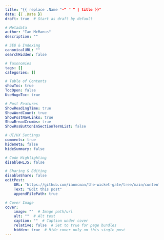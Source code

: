 ```yaml
---
title: "{{ replace .Name "-" " " | title }}"
date: {{ .Date }}
draft: true  # Start as draft by default

# Metadata
author: "Ian McManus"
description: ""

# SEO & Indexing
canonicalURL: ""
searchHidden: false

# Taxonomies
tags: []
categories: []

# Table of Contents
showToc: true
TocOpen: false
UseHugoToc: true

# Post Features
ShowReadingTime: true
ShowWordCount: true
ShowPostNavLinks: true
ShowBreadCrumbs: true
ShowRssButtonInSectionTermList: false

# UI/UX Settings
comments: true
hidemeta: false
hideSummary: false

# Code Highlighting
disableHLJS: false

# Sharing & Editing
disableShare: false
editPost:
    URL: "https://github.com/ianmcman/the-wicket-gate/tree/main/content/{{ .File.Path }}"
    Text: "Edit this post"
    appendFilePath: true

# Cover Image
cover:
    image: ""  # Image path/url
    alt: ""  # Alt text
    caption: ""  # Caption under cover
    relative: false  # Set to true for page bundles
    hidden: true  # Hide cover only on this single post
---
```

